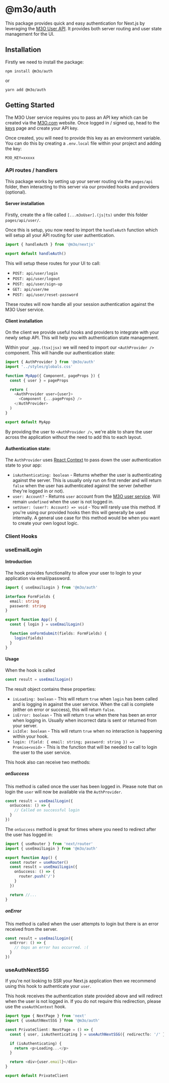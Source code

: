 # @m3o/auth

This package provides quick and easy authentication for Next.js by leveraging the [M3O User API](https://m3o.com/user). It provides both server routing and user state management for the UI.

## Installation

Firstly we need to install the package:

`npm install @m3o/auth`

or

`yarn add @m3o/auth`

## Getting Started

The M3O User service requires you to pass an API key which can be created via the [M3O.com](https://m3o.com) website. Once logged in / signed up, head to the [keys](https://m3o.com/account/keys) page and create your API key.

Once created, you will need to provide this key as an environment variable. You can do this by creating a `.env.local` file within your project and adding the key:

`M3O_KEY=xxxxx`

### API routes / handlers

This package works by setting up your server routing via the `pages/api` folder, then interacting to this server via our provided hooks and providers (optional).

#### Server installation

Firstly, create the a file called `[...m3oUser].(js|ts)` under this folder `pages/api/user/`.

Once this is setup, you now need to import the `handleAuth` function which will setup all your API routing for user authentication.

```javascript
import { handleAuth } from '@m3o/nextjs'

export default handleAuth()
```

This will setup these routes for your UI to call:

- `POST: api/user/login`
- `POST: api/user/logout`
- `POST: api/user/sign-up`
- `GET: api/user/me`
- `POST: api/user/reset-password`

These routes will now handle all your session authentication against the M3O User service.

#### Client installation

On the client we provide useful hooks and providers to integrate with your newly setup API. This will help you with authentication state management.

Within your `_app.(tsx|jsx)` we will need to import our `<AuthProvider />` component. This will handle our authentication state:

```javascript
import { AuthProvider } from '@m3o/auth'
import '../styles/globals.css'

function MyApp({ Component, pageProps }) {
  const { user } = pageProps

  return (
    <AuthProvider user={user}>
      <Component {...pageProps} />
    </AuthProvider>
  )
}

export default MyApp
```

By providing the user to `<AuthProvider />`, we're able to share the user across the application without the need to add this to each layout.

#### Authentication state:

The `AuthProvider` uses [React Context](https://reactjs.org/docs/context.html) to pass down the user authentication state to your app:

- `isAuthenticating: boolean` - Returns whether the user is authenticating against the server. This is usually only run on first render and will return `false` when the user has authenticated against the server (whether they're logged in or not).
- `user: Account?` - Returns `user` account from the [M3O user service](https://m3o.com/user). Will remain `undefined` when the user is not logged in.
- `setUser: (user?: Account) => void` - You will rarely use this method. If you're using our provided hooks then this will generally be used internally. A general use case for this method would be when you want to create your own logout logic.

### Client Hooks

### useEmailLogin

#### Introduction

The hook provides functionality to allow your user to login to your application via email/password.

```typescript
import { useEmailLogin } from '@m3o/auth'

interface FormFields {
  email: string
  password: string
}

export function App() {
  const { login } = useEmailLogin()

  function onFormSubmit(fields: FormFields) {
    login(fields)
  }
}
```

#### Usage

When the hook is called

```typescript
const result = useEmailLogin()
```

The result object contains these properties:

- `isLoading: boolean` - This will return `true` when `login` has been called and is logging in against the user service. When the call is complete (either on error or success), this will return `false`.
- `isError: boolean` - This will return `true` when there has been an error when logging in. Usually when incorrect data is sent or returned from your server.
- `isIdle: boolean` - This will return `true` when no interaction is happening within your hook.
- `login: (field: { email: string; password: string }) => Promise<void>` - This is the function that will be needed to call to login the user to the user service.

This hook also can receive two methods:

##### onSuccess

This method is called once the user has been logged in. Please note that on login the `user` will now be available via the `AuthProvider`.

```typescript
const result = useEmailLogin({
  onSuccess: () => {
    // Called on successful login
  }
})
```

The `onSuccess` method is great for times where you need to redirect after the user has logged in:

```typescript
import { useRouter } from 'next/router'
import { useEmailLogin } from '@m3o/auth'

export function App() {
  const router = useRouter()
  const result = useEmailLogin({
    onSuccess: () => {
      router.push('/')
    }
  })

  return //...
}
```

##### onError

This method is called when the user attempts to login but there is an error received from the server.

```typescript
const result = useEmailLogin({
  onError: () => {
    // Oops an error has occurred. :(
  }
})
```

### useAuthNextSSG

If you're not looking to SSR your Next.js application then we recommend using this hook to authenticate your `user`.

This hook receives the authentication state provided above and will redirect when the user is not logged in. If you do not require this redirection, please use the `useAuthContext` hook.

```typescript
import type { NextPage } from 'next'
import { useAuthNextSSG } from '@m3o/auth'

const PrivateClient: NextPage = () => {
  const { user, isAuthenticating } = useAuthNextSSG({ redirectTo: '/' })

  if (isAuthenticating) {
    return <p>Loading...</p>
  }

  return <div>{user.email}</div>
}

export default PrivateClient
```
